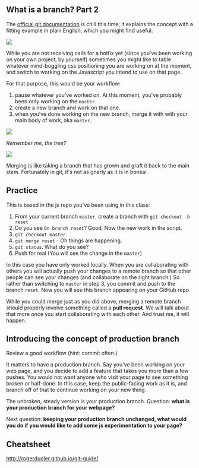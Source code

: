 ## What is a branch? Part 2

The [official git documentation](http://git-scm.com/book/en/v2/Git-Branching-Basic-Branching-and-Merging) is chill this time; it explains the concept with a fitting example in plain English, which you might find useful. 

![](http://cl.ly/image/1R292Y0h3K3Z/Screen%20Shot%202015-03-16%20at%203.59.22%20PM.png)

While you are not receiving calls for a hotfix yet (since you've been working on your own project, by yourself) sometimes you might like to table whatever mind-boggling css positioning you are working on at the moment, and switch to working on the Javascript you intend to use on that page.

For that purpose, this would be your workflow:

1. pause whatever you've worked on. At this moment, you've probably been only working on the `master`.
2. create a new branch and work on that one.
3. when you've done working on the new branch, merge it with with your main body of work, aka `master`.

![](https://farm3.staticflickr.com/2041/2211169294_e20eb51487.jpg)

_Remember me, the tree?_

![](http://www.bonsaiprimer.com/grafting/graftbranch.gif)

Merging is like taking a branch that has grown and graft it back to the main stem. Fortunately in git, it's not as gnarly as it is in bonsai.

## Practice

This is based in the js repo you've been using in this class:

1. From your current branch `master`, create a branch with `git checkout -b reset`
2. Do you see `On branch reset`? Good. Now the new work in the script.
3. `git checkout master`
4. `git merge reset` - Oh things are happening.
6. `git status`. What do you see?
7. Push for real (You will see the change in the `master`)

In this case you have only worked locally. When you are collaborating with others you will actually push your changes to a remote branch so that other people can see your changes (and collaborate on the right branch.) So rather than switching to `master` in step 3, you commit and push to the branch `reset`. Now you will see this branch appearing on your GitHub repo.

While you could merge just as you did above, merging a remote branch should properly involve something called a **pull request**. We will talk about that more once you start collaborating with each other. And trust me, it will happen.

## Introducing the concept of production branch

Review a good workflow (hint: commit often.)

It matters to have a production branch. Say you've been working on your web page, and you decide to add a feature that takes you more than a few pushes. You would not want anyone who visit your page to see something broken or half-done. In this case, keep the public-facing work as it is, and branch off of that to continue working on your new thing.

The unbroken, steady version is your production branch. Question: **what is your production branch for your webpage?**

Next question: **keeping your production branch unchanged, what would you do if you would like to add some js experimentation to your page?**

## Cheatsheet

http://rogerdudler.github.io/git-guide/
